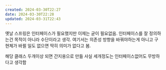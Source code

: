```yaml
---
created: 2024-03-30T22:27
date: 2024-03-30T22:28
updated: 2024-03-31T22:43
---
```

옛날 스프링은 인터페이스가 필요했지만 이제는 굳이 필요없음.
인터페이스를 잘 정의하는건 목적이 아니라 수단이라고 생각. 여기서는 의존성 방향을 바꿔야하는게 아니고 구현체가 바뀔 일도 없으면 딱히 의미가 없다고 봄.

해당 클래스 두개이상 되면 간지용으로 만듦
사실 세개정도는 인터페이스없어도 무방하다고 생각함